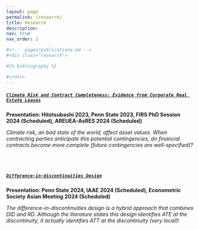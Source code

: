 ```yaml
---
layout: page
permalink: /research/
title: Research
description: 
nav: true
nav_order: 2

#<!-- _pages/publications.md -->
#<div class="research">

#{% bibliography %}

#</div>
---
```


##### [`Climate Risk and Contract Completeness: Evidence from Corporate Real Estate Leases`](https://papers.ssrn.com/sol3/papers.cfm?abstract_id=4686886)

**Presentation: Hitotsubashi 2023, Penn State 2023, FIRS PhD Session 2024 (Scheduled), AREUEA-AsRES 2024 (Scheduled)**

*Climate risk, an bad state of the world, affect asset values. When contracting parties anticipate this potential contingencies, do financial contracts become more complete (future contingencies are well-specified)?*

<br><br>

##### [`Difference-in-discontinuities Design`](https://papers.ssrn.com/sol3/papers.cfm?abstract_id=4686891)

**Presentation: Penn State 2024, IAAE 2024 (Scheduled), Econometric Society Asian Meeting 2024 (Scheduled)**

*The difference-in-discontinuities design is a hybrid approach that combines DID and RD. Although the literature states this design identifies ATE at the discontinuity, it actually identifies ATT at the discontinuity (very local!)*
